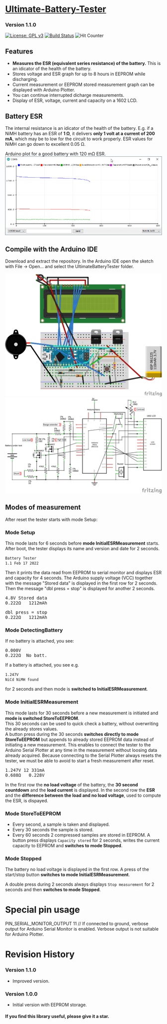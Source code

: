 # [Ultimate-Battery-Tester](https://github.com/ArminJo/Ultimate-Battery-Tester)
### Version 1.1.0
[![License: GPL v3](https://img.shields.io/badge/License-GPLv3-blue.svg)](https://www.gnu.org/licenses/gpl-3.0)
[![Build Status](https://github.com/ArminJo/Ultimate-Battery-Tester/workflows/TestCompile/badge.svg)](https://github.com/ArminJo/Ultimate-Battery-Tester/actions)
![Hit Counter](https://visitor-badge.laobi.icu/badge?page_id=ArminJo_Ultimate-Battery-Tester)


## Features
- **Measures the ESR (equivalent series resistance) of the battery.** This is an idicator of the health of the battery.
- Stores voltage and ESR graph for up to 8 hours in EEPROM while discharging.
- Current measurement or EEPROM stored measurement graph can be displayed with Arduino Plotter.
- You can continue interrupted dicharge measurements.
- Display of ESR, voltage, current and capacity on a 1602 LCD.

## Battery ESR
The internal resistance is an idicator of the health of the battery. E.g. if a NiMH battery has an ESR of **1 &ohm;**, it delivers **only 1 volt at a current of 200 mA**, which may be to low for the circuit to work properly.
ESR values for NiMH can go down to excellent 0.05 &ohm;.

Arduino plot for a good battery with 120 m&ohm; ESR.
![870mAh_120mOhm](pictures/870mAh_120mOhm.png)

## Compile with the Arduino IDE
Download and extract the repository. In the Arduino IDE open the sketch with File -> Open... and select the UltimateBatteryTester folder. 

![Fritzing board](extras/UltimateBatteryTester_Steckplatine.png)
![Fritzing schematics](extras/UltimateBatteryTester_Schaltplan.png)

## Modes of measurement
After reset the tester starts with mode Setup:

### Mode Setup
This mode lasts for 6 seconds before **mode InitialESRMeasurement** starts.<br/>
After boot, the tester displays its name and version and date for 2 seconds.

```
Battery Tester
1.1 Feb 17 2022
```
Then it prints the data read from EEPROM to serial monitor and displays ESR and capacity for 4 seconds.
The Arduino supply voltage (VCC) together with the message "Stored data" is displayed in the first row for 2 seconds.
Then the message "dbl press = stop" is displayed for another 2 seconds.

<pre>
4.8V Stored data
0.222&ohm;   1212mAh
</pre>
<pre>
dbl press = stop
0.222&ohm;   1212mAh
</pre>

### Mode DetectingBattery
If no battery is attached, you see:

<pre>
0.000V
0.222&ohm;  No batt.
</pre>

If a battery is attached, you see e.g.

```
1.247V
NiCd NiMH found
```
for 2 seconds and then mode is **switched to InitialESRMeasurement**.

### Mode InitialESRMeasurement
This mode lasts for 30 seconds before a new measurement is initiated and **mode is switched StoreToEEPROM**.<br/>
This 30 seconds can be used to quick check a battery, without overwriting the already stores values.<br/>
A button press during the 30 seconds **switches directly to mode StoreToEEPROM** but appends to already stored EEPROM data instead of initiating a new measurement.
This enables to connect the tester to the Arduino Serial Plotter at any time in the measurement without loosing data already acquired.
Because connecting to the Serial Plotter always resets the tester, we must be able to avoid to start a fresh measurement after reset.

<pre>
1.247V 12 331mA
0.688&ohm;   0.228V
</pre>

In the first row the **no load voltage** of the battery, the **30 second countdown** and the **load current** is displayed.
In the second row the **ESR** and the **difference between the load and no load voltage**, used to compute the ESR, is dispayed.

### Mode StoreToEEPROM
- Every second, a sample is taken and displayed.
- Every 30 seconds the sample is stored.
- Every 60 seconds 2 compressed samples are stored in EEPROM.
A button press displays `Capacity stored` for 2 seconds, writes the current capacity to EEPROM and **switches to mode Stopped**.

### Mode Stopped
The battery no load voltage is displayed in the first row.
A press of the start/stop button **switches to mode InitialESRMeasurement**.

A double press during 2 seconds always displays `Stop measurement` for 2 seconds and then **switches to mode Stopped**.

# Special pin usage
PIN_SERIAL_MONITOR_OUTPUT   11     // If connected to ground, verbose output for Arduino Serial Monitor is enabled. Verbose output is not suitable for Arduino Plotter.


# Revision History
### Version 1.1.0
- Improved version.

### Version 1.0.0
- Initial version with EEPROM storage.

#### If you find this library useful, please give it a star.
